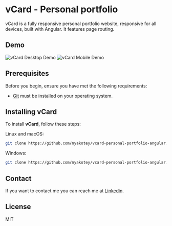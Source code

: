 # vCard - Personal portfolio

vCard is a fully responsive personal portfolio website, responsive for all devices, built with Angular. It features page routing. 

## Demo

![vCard Desktop Demo](./website-demo-image/desktop.png "Desktop Demo")
![vCard Mobile Demo](./website-demo-image/mobile.png "Mobile Demo")

## Prerequisites

Before you begin, ensure you have met the following requirements:

* [Git](https://git-scm.com/downloads "Download Git") must be installed on your operating system.

## Installing vCard

To install **vCard**, follow these steps:

Linux and macOS:

```bash
git clone https://github.com/nyakotey/vcard-personal-portfolio-angular.git
```

Windows:

```bash
git clone https://github.com/nyakotey/vcard-personal-portfolio-angular.git
```

## Contact

If you want to contact me you can reach me at [Linkedin](https://linkedin.com/in/nathaniel-nyakotey/).

## License

MIT
